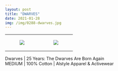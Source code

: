 ```yaml
---
layout: post
title: "DWARVES"
date: 2021-01-28
img: /img/0288-dwarves.jpg
---
```




<table style="width:100%;"><tr><td style="vertical-align:top;">
      <figure class="tmblr-full" data-orig-height="2048" data-orig-width="1365" data-orig-src="https://concertshirts.netlify.app/shirts/0288/0288-01.jpg"><img src="https://64.media.tumblr.com/9573d36142c142c68ffdb56df2d3f9fe/db3b82ef7a353059-0c/s540x810/9db21ef52cf5ed176642aa959e469903a28300e7.jpg" data-orig-height="2048" data-orig-width="1365" data-orig-src="https://concertshirts.netlify.app/shirts/0288/0288-01.jpg"/></figure></td>
    <td style="vertical-align:top;">
      <figure class="tmblr-full" data-orig-height="2048" data-orig-width="1365" data-orig-src="https://concertshirts.netlify.app/shirts/0288/0288-02.jpg"><img src="https://64.media.tumblr.com/5ced0edef867b5ee0accbd40f78e0b5c/db3b82ef7a353059-4f/s540x810/1abeeeb3dac5132da6530e1997742f540dbffc12.jpg" data-orig-height="2048" data-orig-width="1365" data-orig-src="https://concertshirts.netlify.app/shirts/0288/0288-02.jpg"/></figure></td>
  </tr></table><p>
  Dwarves | 25 Years: The Dwarves Are Born Again<br/>MEDIUM | 100% Cotton | Alstyle Apparel &amp; Activewear
</p>
